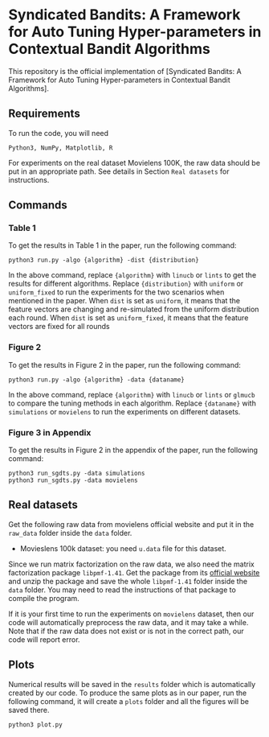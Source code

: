 # Syndicated Bandits: A Framework for Auto Tuning Hyper-parameters in Contextual Bandit Algorithms

This repository is the official implementation of [Syndicated Bandits: A Framework for Auto Tuning Hyper-parameters in Contextual Bandit Algorithms].


## Requirements

To run the code, you will need 

```
Python3, NumPy, Matplotlib, R
```

For experiments on the real dataset Movielens 100K, the raw data should be put in an appropriate path. See details in Section ``Real datasets`` for instructions.


## Commands

### Table 1

To get the results in Table 1 in the paper, run the following command:

```
python3 run.py -algo {algorithm} -dist {distribution}
```

In the above command, replace ``{algorithm}`` with ``linucb`` or ``lints`` to get the results for different algorithms. Replace ``{distribution}`` with ``uniform`` or ``uniform_fixed`` to run the experiments for the two scenarios when mentioned in the paper. When ``dist`` is set as ``uniform``, it means that the feature vectors are changing and re-simulated from the uniform distribution each round. When ``dist`` is set as ``uniform_fixed``, it means that the feature vectors are fixed for all rounds


### Figure 2

To get the results in Figure 2 in the paper, run the following command:

```
python3 run.py -algo {algorithm} -data {dataname}
```

In the above command, replace ``{algorithm}`` with ``linucb`` or ``lints`` or ``glmucb`` to compare the tuning methods in each algorithm. Replace ``{dataname}`` with ``simulations`` or ``movielens`` to run the experiments on different datasets.



### Figure 3 in Appendix

To get the results in Figure 2 in the appendix of the paper, run the following command:
```
python3 run_sgdts.py -data simulations
python3 run_sgdts.py -data movielens
```

## Real datasets

Get the following raw data from movielens official website and put it in the ``raw_data`` folder inside the ``data`` folder.

- Movieslens 100k dataset: you need ``u.data`` file for this dataset.

Since we run matrix factorization on the raw data, we also need the matrix factorization package `libpmf-1.41`. Get the package from its [official website](https://www.cs.utexas.edu/~rofuyu/libpmf/) and unzip the package and save the whole `libpmf-1.41` folder inside the ``data`` folder. You may need to read the instructions of that package to compile the program.

If it is your first time to run the experiments on ``movielens`` dataset, then our code will automatically preprocess the raw data, and it may take a while. Note that if the raw data does not exist or is not in the correct path, our code will report error.



## Plots

Numerical results will be saved in the ``results`` folder which is automatically created by our code. To produce the same plots as in our paper, run the following command, it will create a ``plots`` folder and all the figures will be saved there.

```
python3 plot.py
```

